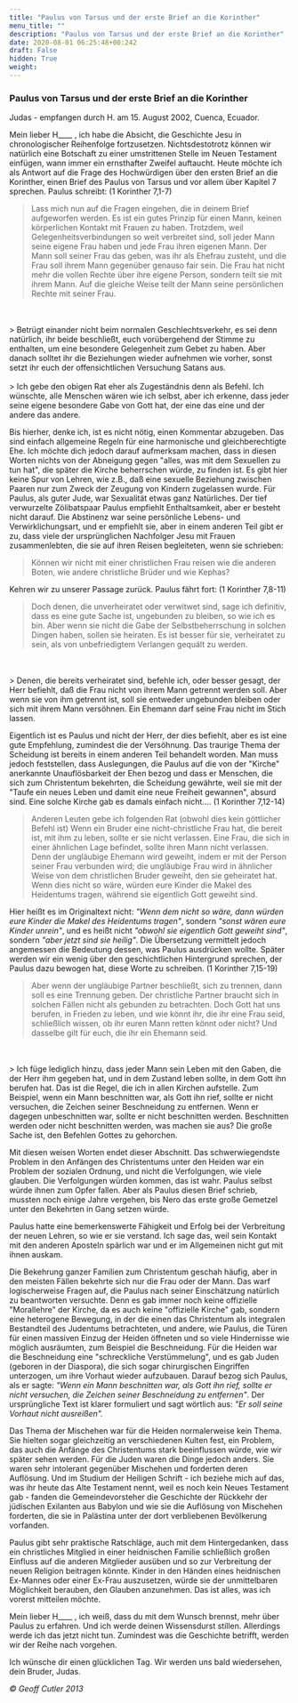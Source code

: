 ```yaml
---
title: "Paulus von Tarsus und der erste Brief an die Korinther"
menu_title: ""
description: "Paulus von Tarsus und der erste Brief an die Korinther"
date: 2020-08-01 06:25:48+00:242
draft: False
hidden: True
weight:
---
```

### Paulus von Tarsus und der erste Brief an die Korinther

Judas - empfangen durch H. am 15. August 2002, Cuenca, Ecuador.

Mein lieber H____ , ich habe die Absicht, die Geschichte Jesu in chronologischer Reihenfolge fortzusetzen. Nichtsdestotrotz können wir natürlich eine Botschaft zu einer umstrittenen Stelle im Neuen Testament einfügen, wann immer ein ernsthafter Zweifel auftaucht. Heute möchte ich als Antwort auf die Frage des Hochwürdigen über den ersten Brief an die Korinther, einen Brief des Paulus von Tarsus und vor allem über Kapitel 7 sprechen. Paulus schreibt: (1 Korinther 7,1-7)

> Lass mich nun auf die Fragen eingehen, die in deinem Brief aufgeworfen werden. Es ist ein gutes Prinzip für einen Mann, keinen körperlichen Kontakt mit Frauen zu haben. Trotzdem, weil Gelegenheitsverbindungen so weit verbreitet sind, soll jeder Mann seine eigene Frau haben und jede Frau ihren eigenen Mann. Der Mann soll seiner Frau das geben, was ihr als Ehefrau zusteht, und die Frau soll ihrem Mann gegenüber genauso fair sein. Die Frau hat nicht mehr die vollen Rechte über ihre eigene Person, sondern teilt sie mit ihrem Mann. Auf die gleiche Weise teilt der Mann seine persönlichen Rechte mit seiner Frau.
<br>
<br>
> Betrügt einander nicht beim normalen Geschlechtsverkehr, es sei denn natürlich, ihr beide beschließt, euch vorübergehend der Stimme zu enthalten, um eine besondere Gelegenheit zum Gebet zu haben. Aber danach solltet ihr die Beziehungen wieder aufnehmen wie vorher, sonst setzt ihr euch der offensichtlichen Versuchung Satans aus.
<br>
<br>
> Ich gebe den obigen Rat eher als Zugeständnis denn als Befehl. Ich wünschte, alle Menschen wären wie ich selbst, aber ich erkenne, dass jeder seine eigene besondere Gabe von Gott hat, der eine das eine und der andere das andere.

Bis hierher, denke ich, ist es nicht nötig, einen Kommentar abzugeben. Das sind einfach allgemeine Regeln für eine harmonische und gleichberechtigte Ehe. Ich möchte dich jedoch darauf aufmerksam machen, dass in diesen Worten nichts von der Abneigung gegen "alles, was mit dem Sexuellen zu tun hat", die später die Kirche beherrschen würde, zu finden ist. Es gibt hier keine Spur von Lehren, wie z.B., daß eine sexuelle Beziehung zwischen Paaren nur zum Zweck der Zeugung von Kindern zugelassen wurde. Für Paulus, als guter Jude, war Sexualität etwas ganz Natürliches. Der tief verwurzelte Zölibatspaar Paulus empfiehlt Enthaltsamkeit, aber er besteht nicht darauf. Die Abstinenz war seine persönliche Lebens- und Verwirklichungsart, und er empfiehlt sie, aber in einem anderen Teil gibt er zu, dass viele der ursprünglichen Nachfolger Jesu mit Frauen zusammenlebten, die sie auf ihren Reisen begleiteten, wenn sie schrieben:

> Können wir nicht mit einer christlichen Frau reisen wie die anderen Boten, wie andere christliche Brüder und wie Kephas?

Kehren wir zu unserer Passage zurück. Paulus fährt fort: (1 Korinther 7,8-11)

> Doch denen, die unverheiratet oder verwitwet sind, sage ich definitiv, dass es eine gute Sache ist, ungebunden zu bleiben, so wie ich es bin. Aber wenn sie nicht die Gabe der Selbstbeherrschung in solchen Dingen haben, sollen sie heiraten. Es ist besser für sie, verheiratet zu sein, als von unbefriedigtem Verlangen gequält zu werden.
<br>
<br>
> Denen, die bereits verheiratet sind, befehle ich, oder besser gesagt, der Herr befiehlt, daß die Frau nicht von ihrem Mann getrennt werden soll. Aber wenn sie von ihm getrennt ist, soll sie entweder ungebunden bleiben oder sich mit ihrem Mann versöhnen. Ein Ehemann darf seine Frau nicht im Stich lassen.

Eigentlich ist es Paulus und nicht der Herr, der dies befiehlt, aber es ist eine gute Empfehlung, zumindest die der Versöhnung. Das traurige Thema der Scheidung ist bereits in einem anderen Teil behandelt worden. Man muss jedoch feststellen, dass Auslegungen, die Paulus auf die von der "Kirche" anerkannte Unauflösbarkeit der Ehen bezog und dass er Menschen, die sich zum Christentum bekehrten, die Scheidung gewährte, weil sie mit der "Taufe ein neues Leben und damit eine neue Freiheit gewannen", absurd sind. Eine solche Kirche gab es damals einfach nicht.... (1 Korinther 7,12-14)

> Anderen Leuten gebe ich folgenden Rat (obwohl dies kein göttlicher Befehl ist) Wenn ein Bruder eine nicht-christliche Frau hat, die bereit ist, mit ihm zu leben, sollte er sie nicht verlassen. Eine Frau, die sich in einer ähnlichen Lage befindet, sollte ihren Mann nicht verlassen. Denn der ungläubige Ehemann wird geweiht, indem er mit der Person seiner Frau verbunden wird; die ungläubige Frau wird in ähnlicher Weise von dem christlichen Bruder geweiht, den sie geheiratet hat. Wenn dies nicht so wäre, würden eure Kinder die Makel des Heidentums tragen, während sie eigentlich Gott geweiht sind.

Hier heißt es im Originaltext nicht: *"Wenn dem nicht so wäre, dann würden eure Kinder die Makel des Heidentums tragen"*, sondern *"sonst wären eure Kinder unrein"*, und es heißt nicht *"obwohl sie eigentlich Gott geweiht sind"*, sondern *"aber jetzt sind sie heilig"*. Die Übersetzung vermittelt jedoch angemessen die Bedeutung dessen, was Paulus ausdrücken wollte. Später werden wir ein wenig über den geschichtlichen Hintergrund sprechen, der Paulus dazu bewogen hat, diese Worte zu schreiben. (1 Korinther 7,15-19)

> Aber wenn der ungläubige Partner beschließt, sich zu trennen, dann soll es eine Trennung geben. Der christliche Partner braucht sich in solchen Fällen nicht als gebunden zu betrachten. Doch Gott hat uns berufen, in Frieden zu leben, und wie könnt ihr, die ihr eine Frau seid, schließlich wissen, ob ihr euren Mann retten könnt oder nicht? Und dasselbe gilt für euch, die ihr ein Ehemann seid.
<br>
<br>
> Ich füge lediglich hinzu, dass jeder Mann sein Leben mit den Gaben, die der Herr ihm gegeben hat, und in dem Zustand leben sollte, in dem Gott ihn berufen hat. Das ist die Regel, die ich in allen Kirchen aufstelle. Zum Beispiel, wenn ein Mann beschnitten war, als Gott ihn rief, sollte er nicht versuchen, die Zeichen seiner Beschneidung zu entfernen. Wenn er dagegen unbeschnitten war, sollte er nicht beschnitten werden. Beschnitten werden oder nicht beschnitten werden, was machen sie aus? Die große Sache ist, den Befehlen Gottes zu gehorchen.

Mit diesen weisen Worten endet dieser Abschnitt. Das schwerwiegendste Problem in den Anfängen des Christentums unter den Heiden war ein Problem der sozialen Ordnung, und nicht die Verfolgungen, wie viele glauben. Die Verfolgungen würden kommen, das ist wahr. Paulus selbst würde ihnen zum Opfer fallen. Aber als Paulus diesen Brief schrieb, mussten noch einige Jahre vergehen, bis Nero das erste große Gemetzel unter den Bekehrten in Gang setzen würde.

Paulus hatte eine bemerkenswerte Fähigkeit und Erfolg bei der Verbreitung der neuen Lehren, so wie er sie verstand. Ich sage das, weil sein Kontakt mit den anderen Aposteln spärlich war und er im Allgemeinen nicht gut mit ihnen auskam.

Die Bekehrung ganzer Familien zum Christentum geschah häufig, aber in den meisten Fällen bekehrte sich nur die Frau oder der Mann. Das warf logischerweise Fragen auf, die Paulus nach seiner Einschätzung natürlich zu beantworten versuchte. Denn es gab immer noch keine offizielle "Morallehre" der Kirche, da es auch keine "offizielle Kirche" gab, sondern eine heterogene Bewegung, in der die einen das Christentum als integralen Bestandteil des Judentums betrachteten, und andere, wie Paulus, die Türen für einen massiven Einzug der Heiden öffneten und so viele Hindernisse wie möglich ausräumten, zum Beispiel die Beschneidung. Für die Heiden war die Beschneidung eine "schreckliche Verstümmelung", und es gab Juden (geboren in der Diaspora), die sich sogar chirurgischen Eingriffen unterzogen, um ihre Vorhaut wieder aufzubauen. Darauf bezog sich Paulus, als er sagte: *"Wenn ein Mann beschnitten war, als Gott ihn rief, sollte er nicht versuchen, die Zeichen seiner Beschneidung zu entfernen"*. Der ursprüngliche Text ist klarer formuliert und sagt wörtlich aus: *"Er soll seine Vorhaut nicht ausreißen".*

Das Thema der Mischehen war für die Heiden normalerweise kein Thema. Sie hielten sogar gleichzeitig an verschiedenen Kulten fest, ein Problem, das auch die Anfänge des Christentums stark beeinflussen würde, wie wir später sehen werden. Für die Juden waren die Dinge jedoch anders. Sie waren sehr intolerant gegenüber Mischehen und forderten deren Auflösung. Und im Studium der Heiligen Schrift - ich beziehe mich auf das, was ihr heute das Alte Testament nennt, weil es noch kein Neues Testament gab - fanden die Gemeindevorsteher die Geschichte der Rückkehr der jüdischen Exilanten aus Babylon und wie sie die Auflösung von Mischehen forderten, die sie in Palästina unter der dort verbliebenen Bevölkerung vorfanden.

Paulus gibt sehr praktische Ratschläge, auch mit dem Hintergedanken, dass ein christliches Mitglied in einer heidnischen Familie schließlich großen Einfluss auf die anderen Mitglieder ausüben und so zur Verbreitung der neuen Religion beitragen könnte. Kinder in den Händen eines heidnischen Ex-Mannes oder einer Ex-Frau auszusetzen, würde sie der unmittelbaren Möglichkeit berauben, den Glauben anzunehmen. Das ist alles, was ich vorerst mitteilen möchte.

Mein lieber H____ , ich weiß, dass du mit dem Wunsch brennst, mehr über Paulus zu erfahren. Und ich werde deinen Wissensdurst stillen. Allerdings werde ich das jetzt nicht tun. Zumindest was die Geschichte betrifft, werden wir der Reihe nach vorgehen.

Ich wünsche dir einen glücklichen Tag. Wir werden uns bald wiedersehen, dein Bruder, Judas.

*© Geoff Cutler 2013*

